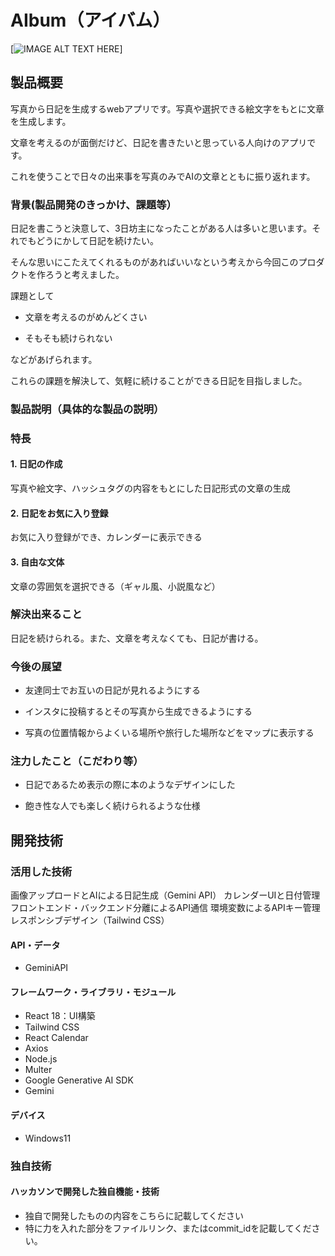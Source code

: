 # AIbum（アイバム）

[![IMAGE ALT TEXT HERE](https://drive.google.com/file/d/1ZwtTLvybxjtVOmgSRGKyM19o-UG9CuXJ/view?usp=drive_link)]

## 製品概要
写真から日記を生成するwebアプリです。写真や選択できる絵文字をもとに文章を生成します。　　

文章を考えるのが面倒だけど、日記を書きたいと思っている人向けのアプリです。　　

これを使うことで日々の出来事を写真のみでAIの文章とともに振り返れます。
### 背景(製品開発のきっかけ、課題等）
日記を書こうと決意して、3日坊主になったことがある人は多いと思います。それでもどうにかして日記を続けたい。　　

そんな思いにこたえてくれるものがあればいいなという考えから今回このプロダクトを作ろうと考えました。　　

課題として　　

* 文章を考えるのがめんどくさい　　

* そもそも続けられない　　

などがあげられます。　　

これらの課題を解決して、気軽に続けることができる日記を目指しました。
### 製品説明（具体的な製品の説明）
### 特長
#### 1. 日記の作成
写真や絵文字、ハッシュタグの内容をもとにした日記形式の文章の生成
#### 2. 日記をお気に入り登録
お気に入り登録ができ、カレンダーに表示できる
#### 3. 自由な文体
文章の雰囲気を選択できる（ギャル風、小説風など）

### 解決出来ること
日記を続けられる。また、文章を考えなくても、日記が書ける。
### 今後の展望
* 友達同士でお互いの日記が見れるようにする　　

* インスタに投稿するとその写真から生成できるようにする　　

* 写真の位置情報からよくいる場所や旅行した場所などをマップに表示する　　

### 注力したこと（こだわり等）
* 日記であるため表示の際に本のようなデザインにした　　

* 飽き性な人でも楽しく続けられるような仕様

## 開発技術
### 活用した技術
画像アップロードとAIによる日記生成（Gemini API）
カレンダーUIと日付管理
フロントエンド・バックエンド分離によるAPI通信
環境変数によるAPIキー管理
レスポンシブデザイン（Tailwind CSS）
#### API・データ
* GeminiAPI
#### フレームワーク・ライブラリ・モジュール
* React 18：UI構築
* Tailwind CSS
* React Calendar
* Axios
* Node.js
* Multer
* Google Generative AI SDK
* Gemini 

#### デバイス
* Windows11

### 独自技術
#### ハッカソンで開発した独自機能・技術
* 独自で開発したものの内容をこちらに記載してください
* 特に力を入れた部分をファイルリンク、またはcommit_idを記載してください。
